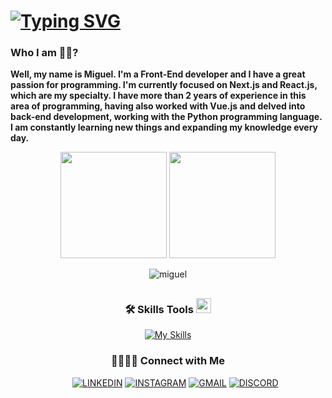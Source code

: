 # [![Typing SVG](https://readme-typing-svg.herokuapp.com/?color=3a86ff&size=35&center=true&vCenter=true&width=1000&lines=What'sup,+your+Welcome+to+my+github+;Dev+Front-End)](https://git.io/typing-svg)

### Who I am 👦🏾?


<p>
  <strong>
    Well, my name is Miguel. I'm a Front-End developer and I have a great passion for programming. I'm currently focused on Next.js and React.js, which are my specialty. I have more than 2 years of experience in this area of ​​programming, having also worked with Vue.js and delved into back-end development, working with the Python programming language. I am constantly learning new things and expanding my knowledge every day.
  </strong>
</p>

<div style="display: inline_block" align="center ">
  <img height="170em" src="https://github-readme-stats.vercel.app/api?username=Miguel-ectil&show_icons=true&theme=tokyonight"/>
  <img left='2px' height="170em" src="https://github-readme-stats.vercel.app/api/top-langs/?username=Miguel-ectil&layout=compact&theme=tokyonight"/>
  <p><img align="center" src="https://github-readme-streak-stats.herokuapp.com/?user=Miguel-ectil&theme=radical" alt="miguel" /></p>
</div>

##

<div align="center">

  <h3>🛠 Skills Tools <img src="https://media2.giphy.com/media/QssGEmpkyEOhBCb7e1/giphy.gif?cid=ecf05e47a0n3gi1bfqntqmob8g9aid1oyj2wr3ds3mg700bl&rid=giphy.gif" width ="24"></h3>

  [![My Skills](https://skillicons.dev/icons?i=html,css,js,ts,bootstrap,materialui,tailwind,react,nextjs,python,docker,postman,figma)](https://skillicons.dev)


###
<h3>🫱🏼‍🫲🏾 Connect with Me</h3>

&nbsp; &nbsp; &nbsp;
  [![LINKEDIN](https://img.shields.io/badge/Linkedin-black?style=for-the-badge&logo=linkedin)](https://www.linkedin.com/in/miguel-ectil-a54063267)
  [![INSTAGRAM](https://img.shields.io/badge/Instagram-black?style=for-the-badge&logo=instagram)](https://www.instagram.com/ectil_miguel)
  [![GMAIL](https://img.shields.io/badge/Gmail-black?style=for-the-badge&logo=gmail)](mailto:ectilmiguelmiguelectil@gmail.com)
  [![DISCORD](https://img.shields.io/badge/Discord-black?style=for-the-badge&logo=discord)](https://discordapp.com/users/850006673815765083/850006673815765085)
</div>
